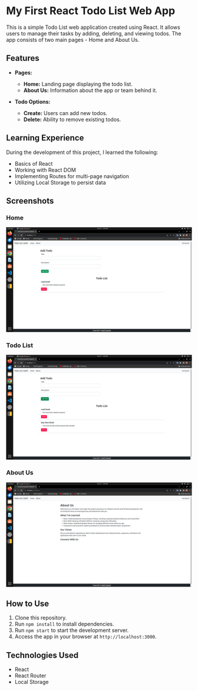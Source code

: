 
# My First React Todo List Web App

This is a simple Todo List web application created using React. It allows users to manage their tasks by adding, deleting, and viewing todos. The app consists of two main pages - Home and About Us.

## Features

- **Pages:**
  - **Home:** Landing page displaying the todo list.
  - **About Us:** Information about the app or team behind it.

- **Todo Options:**
  - **Create:** Users can add new todos.
  - **Delete:** Ability to remove existing todos.

## Learning Experience

During the development of this project, I learned the following:

- Basics of React
- Working with React DOM
- Implementing Routes for multi-page navigation
- Utilizing Local Storage to persist data

## Screenshots

### Home
![Home Page](https://github.com/sahil7194/todo-list-react/blob/master/Screenshot/home%20page.png?raw=true)

### Todo List
![Todo List](https://github.com/sahil7194/todo-list-react/blob/master/Screenshot/example%20todos%20list.png?raw=true)

### About Us
![About Us Page](https://github.com/sahil7194/todo-list-react/blob/master/Screenshot/about%20us.png?raw=true)

## How to Use

1. Clone this repository.
2. Run `npm install` to install dependencies.
3. Run `npm start` to start the development server.
4. Access the app in your browser at `http://localhost:3000`.

## Technologies Used

- React
- React Router
- Local Storage

